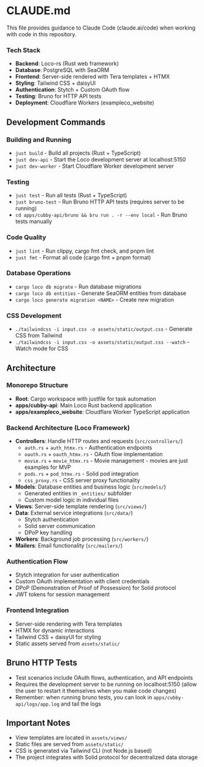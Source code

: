 # CLAUDE.md

This file provides guidance to Claude Code (claude.ai/code) when working with code in this repository.


### Tech Stack
- **Backend**: Loco-rs (Rust web framework)
- **Database**: PostgreSQL with SeaORM
- **Frontend**: Server-side rendered with Tera templates + HTMX
- **Styling**: Tailwind CSS + daisyUI
- **Authentication**: Stytch + Custom OAuth flow
- **Testing**: Bruno for HTTP API tests
- **Deployment**: Cloudflare Workers (exampleco_website)

## Development Commands

### Building and Running
- `just build` - Build all projects (Rust + TypeScript)
- `just dev-api` - Start the Loco development server at localhost:5150
- `just dev-worker` - Start Cloudflare Worker development server

### Testing
- `just test` - Run all tests (Rust + TypeScript)
- `just bruno-test` - Run Bruno HTTP API tests (requires server to be running)
- `cd apps/cubby-api/bruno && bru run . -r --env local` - Run Bruno tests manually

### Code Quality
- `just lint` - Run clippy, cargo fmt check, and pnpm lint
- `just fmt` - Format all code (cargo fmt + pnpm format)

### Database Operations
- `cargo loco db migrate` - Run database migrations
- `cargo loco db entities` - Generate SeaORM entities from database
- `cargo loco generate migration <NAME>` - Create new migration

### CSS Development
- `./tailwindcss -i input.css -o assets/static/output.css` - Generate CSS from Tailwind
- `./tailwindcss -i input.css -o assets/static/output.css --watch` - Watch mode for CSS

## Architecture

### Monorepo Structure
- **Root**: Cargo workspace with justfile for task automation
- **apps/cubby-api**: Main Loco Rust backend application
- **apps/exampleco_website**: Cloudflare Worker TypeScript application

### Backend Architecture (Loco Framework)
- **Controllers**: Handle HTTP routes and requests (`src/controllers/`)
  - `auth.rs` + `auth_htmx.rs` - Authentication endpoints
  - `oauth.rs` + `oauth_htmx.rs` - OAuth flow implementation
  - `movie.rs` + `movie_htmx.rs` - Movie management - movies are just examples for MVP
  - `pods.rs` + `pod_htmx.rs` - Solid pod integration
  - `css_proxy.rs` - CSS server proxy functionality
- **Models**: Database entities and business logic (`src/models/`)
  - Generated entities in `_entities/` subfolder
  - Custom model logic in individual files
- **Views**: Server-side template rendering (`src/views/`)
- **Data**: External service integrations (`src/data/`)
  - Stytch authentication
  - Solid server communication
  - DPoP key handling
- **Workers**: Background job processing (`src/workers/`)
- **Mailers**: Email functionality (`src/mailers/`)

### Authentication Flow
- Stytch integration for user authentication
- Custom OAuth implementation with client credentials
- DPoP (Demonstration of Proof of Possession) for Solid protocol
- JWT tokens for session management

### Frontend Integration
- Server-side rendering with Tera templates
- HTMX for dynamic interactions
- Tailwind CSS + daisyUI for styling
- Static assets served from `assets/static/`

## Bruno HTTP Tests
- Test scenarios include OAuth flows, authentication, and API endpoints
- Requires the development server to be running on localhost:5150 (allow the user to restart it themselves when you make code changes)
- Remember: when running bruno tests, you can look in `apps/cubby-api/logs/app.log` and tail the logs

## Important Notes
- View templates are located in `assets/views/`
- Static files are served from `assets/static/`
- CSS is generated via Tailwind CLI (not Node.js based)
- The project integrates with Solid protocol for decentralized data storage